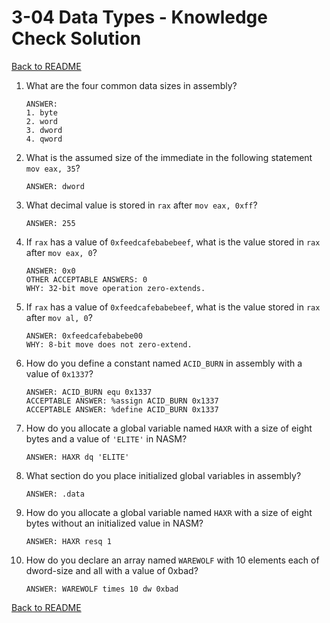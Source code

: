 
# 3-04 Data Types - Knowledge Check Solution

[Back to README](README.md)

1. What are the four common data sizes in assembly?
    ```
    ANSWER: 
    1. byte
    2. word
    3. dword
    4. qword
    ```

2. What is the assumed size of the immediate in the following statement 
`mov eax, 35`?
    ```
    ANSWER: dword
    ```

3. What decimal value is stored in `rax` after `mov eax, 0xff`?
    ```
    ANSWER: 255
    ```

4. If `rax` has a value of `0xfeedcafebabebeef`, what is the value stored in 
`rax` after `mov eax, 0`?
    ```
    ANSWER: 0x0
    OTHER ACCEPTABLE ANSWERS: 0
    WHY: 32-bit move operation zero-extends.
    ```

5. If `rax` has a value of `0xfeedcafebabebeef`, what is the value stored in 
`rax` after `mov al, 0`?
    ```
    ANSWER: 0xfeedcafebabebe00
    WHY: 8-bit move does not zero-extend.
    ```

6. How do you define a constant named `ACID_BURN` in assembly with a value of 
`0x1337`?
    ```
    ANSWER: ACID_BURN equ 0x1337
    ACCEPTABLE ANSWER: %assign ACID_BURN 0x1337
    ACCEPTABLE ANSWER: %define ACID_BURN 0x1337
    ```

7. How do you allocate a global variable named `HAXR` with a size of eight 
bytes and a value of `'ELITE'` in NASM?
    ```
    ANSWER: HAXR dq 'ELITE'
    ```

8. What section do you place initialized global variables in assembly?
    ```
    ANSWER: .data
    ```

9. How do you allocate a global variable named `HAXR` with a size of eight 
bytes without an initialized value in NASM?
    ```
    ANSWER: HAXR resq 1
    ```

10. How do you declare an array named `WAREWOLF` with 10 elements each of 
dword-size and all with a value of 0xbad?
    ```
    ANSWER: WAREWOLF times 10 dw 0xbad
    ```

[Back to README](README.md)


<!--- End of file. --->
